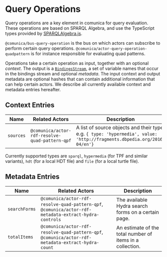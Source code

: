 # Query Operations

Query operations are a key element in comunica for query evaluation.
These operations are based on SPARQL Algebra, and use the TypeScript types provided by [SPARQLAlgebra.js](https://github.com/joachimvh/SPARQLAlgebra.js).

`@comunica/bus-query-operation` is the bus on which actors can subscribe to perform certain query operations.
`@comunica/actor-query-operation-quadpattern` is for instance responsible for evaluating quad patterns.

Operations take a certain operation as input, together with an optional _context_.
The output is a [`BindingsStream`](https://github.com/comunica/comunica/blob/master/packages/bus-query-operation/lib/Bindings.ts#L13), a set of variable names that occur in the bindings stream and optional _metadata_.
The input context and output metadata are optional hashes that can contain additional information that can help certain actors.
We describe all currently available context and metadata entries hereafter.

## Context Entries

| Name         | Related Actors | Description |
| ------------ | -------------- | ----------- |
| `sources` | `@comunica/actor-rdf-resolve-quad-pattern-qpf` | A list of source objects and their type, e.g. `{ type: 'hypermedia', value: 'http://fragments.dbpedia.org/2016-04/en'}` |

Currently supported types are `sparql`, `hypermedia` (for TPF and similar variants), `hdt` (for a local HDT file) and `file` (for a local turtle file).

## Metadata Entries

| Name         | Related Actors | Description |
| ------------ | -------------- | ----------- |
| `searchForms` | `@comunica/actor-rdf-resolve-quad-pattern-qpf`, `@comunica/actor-rdf-metadata-extract-hydra-controls` | The available Hydra search forms on a certain page. |
| `totalItems` | `@comunica/actor-rdf-resolve-quad-pattern-qpf`, `@comunica/actor-rdf-metadata-extract-hydra-count` | An estimate of the total number of items in a collection. |
